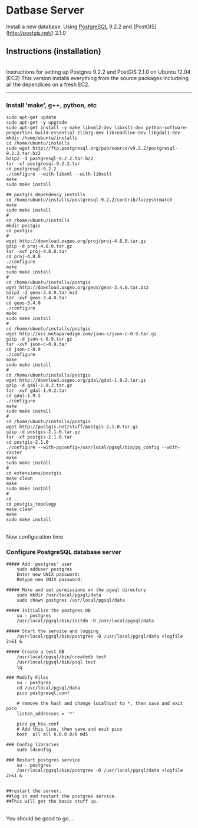 Datbase Server
============

Install a new database. Using [PostgreSQL](http://www.postgresql.org/) 9.2.2 and [PostGIS] (http://postgis.net/) 2.1.0

Instructions (installation)
---------------------------


<br />
Instructions for setting up Postgres 9.2.2 and PostGIS 2.1.0 on Ubuntu 12.04 (EC2)
This version installs everything from the source packages includeing all the dependices on a fresh EC2.

----------------------------------------------------------------------------------
### Install 'make', g++, python, etc
	sudo apt-get update
	sudo apt-get -y upgrade 
	sudo apt-get install -y make libxml2-dev libxslt-dev python-software-properties build-essential zlib1g-dev libreadline-dev libgdal1-dev 
	mkdir /home/ubuntu/installs
	cd /home/ubuntu/installs	
	sudo wget http://ftp.postgresql.org/pub/source/v9.2.2/postgresql-9.2.2.tar.bz2
	bzip2 -d postgresql-9.2.2.tar.bz2
	tar -xf postgresql-9.2.2.tar
	cd postgresql-9.2.2
	./configure --with-libxml --with-libxslt
	make
	sudo make install
	
	## postgis dependency installs
	cd /home/ubuntu/installs/postgresql-9.2.2/contrib/fuzzystrmatch
	make
	sudo make install
	#
	cd /home/ubuntu/installs
	mkdir postgis
	cd postgis
	#
	wget http://download.osgeo.org/proj/proj-4.8.0.tar.gz
	gzip -d proj-4.8.0.tar.gz
	tar -xvf proj-4.8.0.tar
	cd proj-4.8.0
	./configure
	make
	sudo make install
	#
	cd /home/ubuntu/installs/postgis
	wget http://download.osgeo.org/geos/geos-3.4.0.tar.bz2
	bzip2 -d geos-3.4.0.tar.bz2
	tar -xvf geos-3.4.0.tar
	cd geos-3.4.0
	./configure
	make
	sudo make install
	#
	cd /home/ubuntu/installs/postgis
	wget http://oss.metaparadigm.com/json-c/json-c-0.9.tar.gz
	gzip -d json-c-0.9.tar.gz
	tar -xvf json-c-0.9.tar
	cd json-c-0.9
	./configure
	make
	sudo make install
	#
	cd /home/ubuntu/installs/postgis
	wget http://download.osgeo.org/gdal/gdal-1.9.2.tar.gz
	gzip -d gdal-1.9.2.tar.gz
	tar -xvf gdal-1.9.2.tar
	cd gdal-1.9.2
	./configure
	make
	sudo make install
	#
	cd /home/ubuntu/installs/postgis
	wget http://postgis.net/stuff/postgis-2.1.0.tar.gz
	gzip -d postgis-2.1.0.tar.gz
	tar -xf postgis-2.1.0.tar
	cd postgis-2.1.0
	./configure --with-pgconfig=/usr/local/pgsql/bin/pg_config --with-raster
	make
	sudo make install
	#
	cd extensions/postgis
	make clean
	make
	sudo make install
	#
	cd ..
	cd postgis_topology
	make clean
	make
	sudo make install

<br />
Now configuration time

### Configure PostgreSQL database server
	##### Add 'postgres' user
		sudo adduser postgres
		Enter new UNIX password: 
		Retype new UNIX password:
	
	##### Make and set permissions on the pgsql directory
		sudo mkdir /usr/local/pgsql/data
		sudo chown postgres /usr/local/pgsql/data
	
	##### Initialize the postgres DB
		su - postgres
		/usr/local/pgsql/bin/initdb -D /usr/local/pgsql/data
	
	##### Start the service and logging
		/usr/local/pgsql/bin/postgres -D /usr/local/pgsql/data >logfile 2>&1 &
	
	##### Create a test DB
		/usr/local/pgsql/bin/createdb test
		/usr/local/pgsql/bin/psql test
		\q
		
	### Modify Files
		su - postgres
		cd /usr/local/pgsql/data
		pico postgresql.conf
		
		# remove the hash and change localhost to *, then save and exit pico
		listen_addresses = '*'

		pico pg_hba.conf
		# Add this line, then save and exit pico
		host  all all 0.0.0.0/0 md5
	
	### Config libraries
		sudo ldconfig 
	
	### Restart postgres service
		su - postgres
		/usr/local/pgsql/bin/postgres -D /usr/local/pgsql/data >logfile 2>&1 &
	
	
	##restart the server. 
	##log in and restart the postgres service.
    ##This will get the basic stuff up. 	

<br />
You should be good to go….





